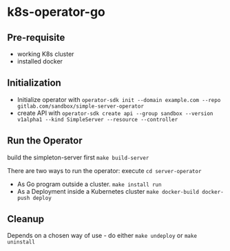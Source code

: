 # k8s-operator-go

## Pre-requisite
* working K8s cluster
* installed docker

## Initialization
* Initialize operator with `operator-sdk init --domain example.com --repo gitlab.com/sandbox/simple-server-operator`
* create API with `operator-sdk create api --group sandbox --version v1alpha1 --kind SimpleServer --resource --controller`

## Run the Operator
build the simpleton-server first `make build-server`

There are two ways to run the operator:
execute `cd server-operator`
* As Go program outside a cluster. `make install run`
* As a Deployment inside a Kubernetes cluster `make docker-build docker-push deploy`

## Cleanup
Depends on a chosen way of use - do either `make undeploy` or `make uninstall`


